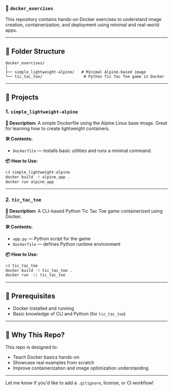 

### 📁 `docker_exercises`

This repository contains hands-on Docker exercises to understand image creation, containerization, and deployment using minimal and real-world apps.

---

## 📂 Folder Structure

```
docker_exercises/
│
├── simple_lightweight-alpine/   # Minimal Alpine-based image
└── tic_tac_toe/                  # Python Tic Tac Toe game in Docker
```

---

## 🚀 Projects

### 1. `simple_lightweight-alpine`

**📌 Description:**
A simple Dockerfile using the Alpine Linux base image. Great for learning how to create lightweight containers.

**🛠️ Contents:**

* `Dockerfile` — installs basic utilities and runs a minimal command.

**📦 How to Use:**

```bash
cd simple_lightweight-alpine
docker build -t alpine_app .
docker run alpine_app
```

---

### 2. `tic_tac_toe`

**📌 Description:**
A CLI-based Python Tic Tac Toe game containerized using Docker.

**🛠️ Contents:**

* `app.py` — Python script for the game
* `Dockerfile` — defines Python runtime environment

**📦 How to Use:**

```bash
cd tic_tac_toe
docker build -t tic_tac_toe .
docker run -it tic_tac_toe
```

---

## 🧾 Prerequisites

* Docker installed and running
* Basic knowledge of CLI and Python (for `tic_tac_toe`)

---

## 📘 Why This Repo?

This repo is designed to:

* Teach Docker basics hands-on
* Showcase real examples from scratch
* Improve containerization and image optimization understanding

---

Let me know if you'd like to add a `.gitignore`, license, or CI workflow!
